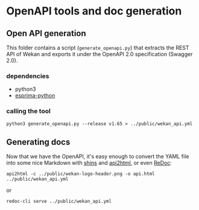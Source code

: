 
# OpenAPI tools and doc generation

## Open API generation

This folder contains a script (`generate_openapi.py`) that extracts
the REST API of Wekan and exports it under the OpenAPI 2.0 specification
(Swagger 2.0).

### dependencies
- python3
- [esprima-python](https://github.com/Kronuz/esprima-python)

### calling the tool

    python3 generate_openapi.py --release v1.65 > ../public/wekan_api.yml

## Generating docs
Now that we have the OpenAPI, it's easy enough to convert the YAML file into some nice Markdown with
[shins](https://github.com/Mermade/shins) and [api2html](https://github.com/tobilg/api2html),
or even [ReDoc](https://github.com/Rebilly/ReDoc):

    api2html -c ../public/wekan-logo-header.png -o api.html ../public/wekan_api.yml

or

    redoc-cli serve ../public/wekan_api.yml
